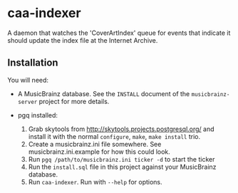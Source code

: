 # caa-indexer

A daemon that watches the 'CoverArtIndex' queue for events that indicate it
should update the index file at the Internet Archive.

## Installation

You will need:

* A MusicBrainz database. See the `INSTALL` document of the `musicbrainz-server`
  project for more details.

* pgq installed:

  1. Grab skytools from http://skytools.projects.postgresql.org/ and install it
     with the normal `configure`, `make`, `make install` trio.
  2. Create a musicbrainz.ini file somewhere. See musicbrainz.ini.example for
     how this could look.
  3. Run `pgq /path/to/musicbrainz.ini ticker -d` to start the ticker
  4. Run the `install.sql` file in this project against your MusicBrainz database.
  5. Run `caa-indexer`. Run with `--help` for options.
